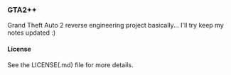 ### GTA2++
Grand Theft Auto 2 reverse engineering project basically...
I'll try keep my notes updated :)

#### License
See the LICENSE(.md) file for more details.
